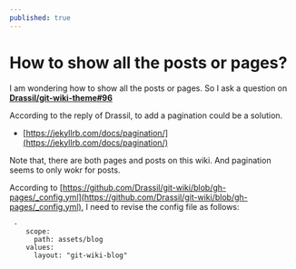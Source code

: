 ```yaml
---
published: true
---
```


# How to show all the posts or pages?

I am wondering how to show all the posts or pages. So I ask a question on **[Drassil/git-wiki-theme#96](https://github.com/Drassil/git-wiki-theme/issues/96)**


According to the reply of Drassil, to add a pagination could be a solution. 
- [https://jekyllrb.com/docs/pagination/](https://jekyllrb.com/docs/pagination/)

Note that, there are both pages and posts on this wiki. And pagination seems to only wokr for posts.

According to [https://github.com/Drassil/git-wiki/blob/gh-pages/_config.yml](https://github.com/Drassil/git-wiki/blob/gh-pages/_config.yml), I need to revise the config file as follows:

```jekyll
 -
    scope:
      path: assets/blog
    values:
      layout: "git-wiki-blog"
```
